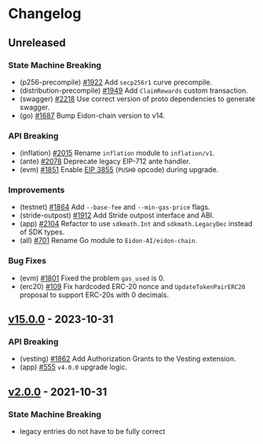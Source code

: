 <!--
Some comments at head of file...
-->
# Changelog

## Unreleased

### State Machine Breaking

- (p256-precompile) [#1922](https://github.com/Eidon-AI/eidon-chain/pull/1922) Add `secp256r1` curve precompile.
- (distribution-precompile) [#1949](https://github.com/Eidon-AI/eidon-chain/pull/1949) Add `ClaimRewards` custom transaction.
- (swagger) [#2218](https://github.com/Eidon-AI/eidon-chain/pull/2218) Use correct version of proto dependencies to generate swagger.
- (go) [#1687](https://github.com/Eidon-AI/eidon-chain/pull/1687) Bump Eidon-chain version to v14.

### API Breaking

- (inflation) [#2015](https://github.com/Eidon-AI/eidon-chain/pull/2015) Rename `inflation` module to `inflation/v1`.
- (ante) [#2078](https://github.com/Eidon-AI/eidon-chain/pull/2078) Deprecate legacy EIP-712 ante handler.
- (evm) [#1851](https://github.com/Eidon-AI/eidon-chain/pull/1851) Enable [EIP 3855](https://eips.ethereum.org/EIPS/eip-3855) (`PUSH0` opcode) during upgrade.

### Improvements

- (testnet) [#1864](https://github.com/Eidon-AI/eidon-chain/pull/1864) Add `--base-fee` and `--min-gas-price` flags.
- (stride-outpost) [#1912](https://github.com/Eidon-AI/eidon-chain/pull/1912) Add Stride outpost interface and ABI.
- (app) [#2104](https://github.com/Eidon-AI/eidon-chain/pull/2104) Refactor to use `sdkmath.Int` and `sdkmath.LegacyDec` instead of SDK types.
- (all) [#701](https://github.com/Eidon-AI/eidon-chain/pull/701) Rename Go module to `Eidon-AI/eidon-chain`.

### Bug Fixes

- (evm) [#1801](https://github.com/Eidon-AI/eidon-chain/pull/1801) Fixed the problem `gas_used` is 0.
- (erc20) [#109](https://github.com/Eidon-AI/eidon-chain/pull/109) Fix hardcoded ERC-20 nonce and `UpdateTokenPairERC20` proposal to support ERC-20s with 0 decimals.

## [v15.0.0](https://github.com/Eidon-AI/eidon-chain/releases/tag/v15.0.0) - 2023-10-31

### API Breaking

- (vesting) [#1862](https://github.com/Eidon-AI/eidon-chain/pull/1862) Add Authorization Grants to the Vesting extension.
- (app) [#555](https://github.com/Eidon-AI/eidon-chain/pull/555) `v4.0.0` upgrade logic.

## [v2.0.0](https://github.com/Eidon-AI/eidon-chain/releases/tag/v2.0.0) - 2021-10-31

### State Machine Breaking

- legacy entries do not have to be fully correct

